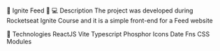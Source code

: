 🔗 Ignite Feed 🔗
💻 Description
The project was developed during Rocketseat Ignite Course and it is a simple front-end for a Feed website

📃 Technologies
ReactJS
Vite
Typescript
Phosphor Icons
Date Fns
CSS Modules
